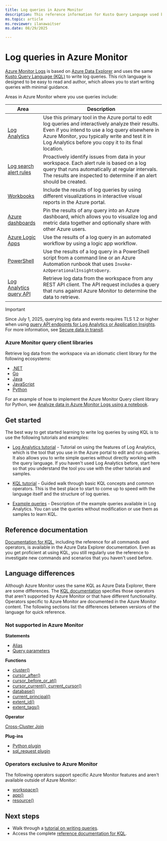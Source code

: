 ```yaml
---
title: Log queries in Azure Monitor
description: This reference information for Kusto Query Language used by Azure Monitor includes elements specific to Azure Monitor and elements not supported in Azure Monitor log queries.
ms.topic: article
ms.reviewer: ilanawaitser
ms.date: 08/29/2025

---
```


# Log queries in Azure Monitor

[Azure Monitor Logs](data-platform-logs.md) is based on [Azure Data Explorer](/azure/data-explorer/data-explorer-overview) and uses the same [Kusto Query Language (KQL)](/kusto/query/) to write log queries. This rich language is designed to be easy to read and author, which allows you to start writing queries with minimal guidance.

Areas in Azure Monitor where you use queries include:

| Area | Description |
|------|-------------|
| [Log Analytics](../logs/log-analytics-overview.md) | Use this primary tool in the Azure portal to edit log queries and interactively analyze their results. Even if you intend to use a log query elsewhere in Azure Monitor, you typically write and test it in Log Analytics before you copy it to its final location. |
| [Log search alert rules](../alerts/alerts-overview.md) | Proactively identify issues from data in your workspace. Each alert rule is based on a log query that runs automatically at regular intervals. The results are inspected to determine if an alert should be created. |
| [Workbooks](../visualize/workbooks-overview.md) | Include the results of log queries by using different visualizations in interactive visual reports in the Azure portal.
| [Azure dashboards](../visualize/tutorial-logs-dashboards.md) | Pin the results of any query into an Azure dashboard, which allows you to visualize log and metric data together and optionally share with other Azure users. |
| [Azure Logic Apps](/azure/connectors/connectors-azure-monitor-logs) | Use the results of a log query in an automated workflow by using a logic app workflow. |
| [PowerShell](/powershell/module/az.operationalinsights/invoke-azoperationalinsightsquery) | Use the results of a log query in a PowerShell script from a command line or an Azure Automation runbook that uses `Invoke-AzOperationalInsightsQuery`. |
| [Log Analytics query API](/azure/azure-monitor/logs/api/overview) | Retrieve log data from the workspace from any REST API client. The API request includes a query that runs against Azure Monitor to determine the data to retrieve. |

> [!IMPORTANT]
> Since July 1, 2025, querying log data and events requires TLS 1.2 or higher when using [query API endpoints for Log Analytics or Application Insights](../fundamentals/azure-monitor-network-access.md#logs-query-api-endpoints). For more information, see [Secure data in transit](../fundamentals/best-practices-security.md#secure-logs-data-in-transit).

### Azure Monitor query client libraries

Retrieve log data from the workspace via an idiomatic client library for the following ecosystems:

* [.NET](/dotnet/api/overview/azure/Monitor.Query-readme)
* [Go](https://pkg.go.dev/github.com/Azure/azure-sdk-for-go/sdk/monitor/query/azlogs)
* [Java](/java/api/overview/azure/monitor-query-readme)
* [JavaScript](/javascript/api/overview/azure/monitor-query-readme)
* [Python](/python/api/overview/azure/monitor-query-readme)

For an example of how to implement the Azure Monitor Query client library for Python, see [Analyze data in Azure Monitor Logs using a notebook](../logs/notebooks-azure-monitor-logs.md). 

## Get started

The best way to get started learning to write log queries by using KQL is to use the following tutorials and examples:

* [Log Analytics tutorial](./log-analytics-tutorial.md) - Tutorial on using the features of Log Analytics, which is the tool that you use in the Azure portal to edit and run queries. It also allows you to write simple queries without directly working with the query language. If you haven't used Log Analytics before, start here so that you understand the tool you use with the other tutorials and samples.

* [KQL tutorial](/azure/data-explorer/kusto/query/tutorial?pivots=azuremonitor) - Guided walk through basic KQL concepts and common operators. This is the best place to start to come up to speed with the language itself and the structure of log queries.

* [Example queries](../logs/queries.md) - Description of the example queries available in Log Analytics. You can use the queries without modification or use them as samples to learn KQL.

## Reference documentation

[Documentation for KQL](/azure/data-explorer/kusto/query/), including the reference for all commands and operators, is available in the Azure Data Explorer documentation. Even as you get proficient at using KQL, you still regularly use the reference to investigate new commands and scenarios that you haven't used before.

## Language differences

Although Azure Monitor uses the same KQL as Azure Data Explorer, there are some differences. The [KQL documentation](/kusto/) specifies those operators that aren't supported by Azure Monitor or that have different functionality. Operators specific to Azure Monitor are documented in the Azure Monitor content. The following sections list the differences between versions of the language for quick reference.

### Not supported in Azure Monitor

**Statements**

* [Alias](/azure/kusto/query/aliasstatement)
* [Query parameters](/azure/kusto/query/queryparametersstatement)

**Functions**

* [cluster()](/azure/kusto/query/clusterfunction)
* [cursor_after()](/azure/kusto/query/cursorafterfunction)
* [cursor_before_or_at()](/azure/kusto/query/cursorbeforeoratfunction)
* [cursor_current(), current_cursor()](/azure/kusto/query/cursorcurrent)
* [database()](/azure/kusto/query/databasefunction)
* [current_principal()](/azure/kusto/query/current-principalfunction)
* [extent_id()](/azure/kusto/query/extentidfunction)
* [extent_tags()](/azure/kusto/query/extenttagsfunction)

**Operator**

[Cross-Cluster Join](/azure/kusto/query/joincrosscluster)

**Plug-ins**

* [Python plugin](/azure/kusto/query/pythonplugin)
* [sql_request plugin](/azure/kusto/query/sqlrequestplugin)

### Operators exclusive to Azure Monitor

The following operators support specific Azure Monitor features and aren't available outside of Azure Monitor:

* [workspace()](../logs/cross-workspace-query.md#query-across-log-analytics-workspaces-using-workspace)
* [app()](../logs/cross-workspace-query.md#query-across-classic-application-insights-applications-using-app)
* [resource()](../logs/cross-workspace-query.md#correlate-data-between-resources-using-resource)

## Next steps

* Walk through a [tutorial on writing queries](/azure/data-explorer/kusto/query/tutorial?pivots=azuremonitor).
* Access the complete [reference documentation for KQL](/azure/kusto/query/).
